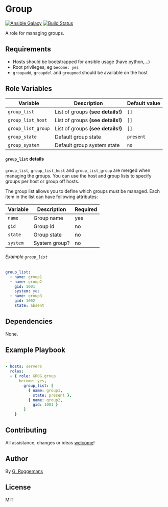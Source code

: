 # Group

[![Ansible Galaxy](http://img.shields.io/badge/galaxy-GROG.group-660198.svg?style=flat)](https://galaxy.ansible.com/GROG/group)
[![Build Status](https://travis-ci.org/GROG/ansible-role-group.svg?branch=master)](https://travis-ci.org/GROG/ansible-role-group)

A role for managing groups.

## Requirements

- Hosts should be bootstrapped for ansible usage (have python,...)
- Root privileges, eg `become: yes`
- `groupadd`, `groupdel` and `groupmod` should be available on the host

## Role Variables

| Variable | Description | Default value |
|----------|-------------|---------------|
| `group_list` | List of groups **(see details!)** | `[]` |
| `group_list_host`| List of groups **(see details!)**  | `[]` |
| `group_list_group` | List of groups **(see details!)** | `[]` |
| `group_state` | Default group state | `present` |
| `group_system` | Default group system state | `no` |

#### `group_list` details

`group_list`, `group_list_host` and `group_list_group` are merged when
managing the groups. You can use the host and group lists to specify
groups per host or group off hosts.

The group list allows you to define which groups must be managed. Each item in
the list can have following attributes:

| Variable | Description | Required |
|----------|-------------|----------|
| `name` | Group name | yes |
| `gid` | Group id | no |
| `state` | Group state | no |
| `system` | System group? | no |

###### Example `group_list`

```yaml
group_list:
  - name: group1
  - name: group2
    gid: 1001
    system: yes
  - name: group3
    gid: 1002
    state: absent
```

## Dependencies

None.

## Example Playbook

```yaml
---
- hosts: servers
  roles:
  - { role: GROG.group
      become: yes,
        group_list: [
          { name: group1,
            state: present },
          { name: group2,
            gid: 1001 }
        ]
    }
```

## Contributing

All assistance, changes or ideas [welcome](https://github.com/GROG/ansible-role-group/issues)!

## Author

By [G. Roggemans](https://github.com/groggemans)

## License
MIT
